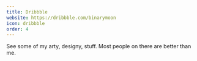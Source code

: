 ```yaml
---
title: Dribbble
website: https://dribbble.com/binarymoon
icon: dribbble
order: 4
---
```

See some of my arty, designy, stuff. Most people on there are better than me.
